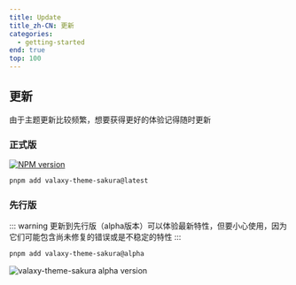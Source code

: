 ```yaml
---
title: Update
title_zh-CN: 更新
categories:
  - getting-started
end: true
top: 100
---
```


## 更新

由于主题更新比较频繁，想要获得更好的体验记得随时更新

### 正式版

<a href="https://www.npmjs.com/package/valaxy-theme-sakura" rel="nofollow"><img src="https://img.shields.io/npm/v/valaxy-theme-sakura?color=0078E7" alt="NPM version"></a>

```bash
pnpm add valaxy-theme-sakura@latest
```

### 先行版

::: warning
更新到先行版（alpha版本）可以体验最新特性，但要小心使用，因为它们可能包含尚未修复的错误或是不稳定的特性
:::

```bash
pnpm add valaxy-theme-sakura@alpha
```

![valaxy-theme-sakura alpha version](https://img.shields.io/npm/v/valaxy-theme-sakura/alpha.svg?label=alpha&color=0078E7)
